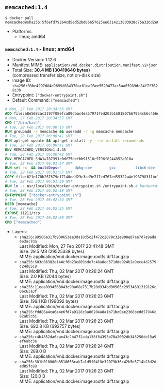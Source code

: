 ## `memcached:1.4`

```console
$ docker pull memcached@sha256:5f6efd79264cd5ed52bd86657625ee6314213803928c75a326d2e0c6b69ab028
```

-	Platforms:
	-	linux; amd64

### `memcached:1.4` - linux; amd64

-	Docker Version: 1.12.6
-	Manifest MIME: `application/vnd.docker.distribution.manifest.v2+json`
-	Total Size: **30.4 MB (30419640 bytes)**  
	(compressed transfer size, not on-disk size)
-	Image ID: `sha256:83bc4297d84d9699d084370ac61ca93ee5520477ac5aa65989dc84f7f7628c3b`
-	Entrypoint: `["docker-entrypoint.sh"]`
-	Default Command: `["memcached"]`

```dockerfile
# Mon, 27 Feb 2017 20:34:56 GMT
ADD file:a8e568cac3297f08efca89dbac4ea579717ed203b1601807b67954cb6c466e73 in / 
# Mon, 27 Feb 2017 20:34:57 GMT
CMD ["/bin/bash"]
# Tue, 28 Feb 2017 06:00:15 GMT
RUN groupadd -r memcache && useradd -r -g memcache memcache
# Tue, 28 Feb 2017 06:00:41 GMT
RUN apt-get update && apt-get install -y --no-install-recommends 		libevent-2.0-5 	&& rm -rf /var/lib/apt/lists/*
# Tue, 28 Feb 2017 06:00:41 GMT
ENV MEMCACHED_VERSION=1.4.35
# Tue, 28 Feb 2017 06:00:42 GMT
ENV MEMCACHED_SHA1=787991c0df75defbb91518c9796f8244852a018a
# Tue, 28 Feb 2017 06:01:57 GMT
RUN set -x 	&& buildDeps=' 		dpkg-dev 		gcc 		libc6-dev 		libevent-dev 		make 		perl 		wget 	' 	&& apt-get update && apt-get install -y $buildDeps --no-install-recommends 	&& rm -rf /var/lib/apt/lists/* 	&& wget -O memcached.tar.gz "http://memcached.org/files/memcached-$MEMCACHED_VERSION.tar.gz" 	&& echo "$MEMCACHED_SHA1  memcached.tar.gz" | sha1sum -c - 	&& mkdir -p /usr/src/memcached 	&& tar -xzf memcached.tar.gz -C /usr/src/memcached --strip-components=1 	&& rm memcached.tar.gz 	&& cd /usr/src/memcached 	&& ./configure --build="$(dpkg-architecture --query DEB_BUILD_GNU_TYPE)" 	&& make -j "$(nproc)" 	&& make install 	&& cd / && rm -rf /usr/src/memcached 	&& apt-get purge -y --auto-remove $buildDeps
# Tue, 28 Feb 2017 06:01:57 GMT
COPY file:621e178b267679ef7140edd23c3ad9e717ed767ed55322a4e198798311bc1d36 in /usr/local/bin/ 
# Tue, 28 Feb 2017 06:01:59 GMT
RUN ln -s usr/local/bin/docker-entrypoint.sh /entrypoint.sh # backwards compat
# Tue, 28 Feb 2017 06:02:18 GMT
ENTRYPOINT ["docker-entrypoint.sh"]
# Tue, 28 Feb 2017 06:02:24 GMT
USER [memcache]
# Tue, 28 Feb 2017 06:02:25 GMT
EXPOSE 11211/tcp
# Tue, 28 Feb 2017 06:02:38 GMT
CMD ["memcached"]
```

-	Layers:
	-	`sha256:99506a317b930653ea3da10d5c2f472c2078c32e908e87ae7d7e9ada6e3ac7da`  
		Last Modified: Mon, 27 Feb 2017 20:41:48 GMT  
		Size: 29.5 MB (29525338 bytes)  
		MIME: application/vnd.docker.image.rootfs.diff.tar.gzip
	-	`sha256:603d86382e144cf6b23e809bde7c48a8ed371dde924b2a9ece4d2579c24d65c8`  
		Last Modified: Thu, 02 Mar 2017 01:26:24 GMT  
		Size: 2.0 KB (2044 bytes)  
		MIME: application/vnd.docker.image.rootfs.diff.tar.gzip
	-	`sha256:11eea8994563043c90a68e7317b20d934bd90565c29534691319126c06c63a3f`  
		Last Modified: Thu, 02 Mar 2017 01:26:23 GMT  
		Size: 199.1 KB (199092 bytes)  
		MIME: application/vnd.docker.image.rootfs.diff.tar.gzip
	-	`sha256:fdd86a4ca6e4e6fd7a9128c8a86204a8a1b71bc0ae2368bedd57946c82ab5cb1`  
		Last Modified: Thu, 02 Mar 2017 01:26:23 GMT  
		Size: 692.8 KB (692757 bytes)  
		MIME: application/vnd.docker.image.rootfs.diff.tar.gzip
	-	`sha256:c4b4852da6cae43c2b47f2ada138f84395b78a2002db345250de18a9ef6abc3e`  
		Last Modified: Thu, 02 Mar 2017 01:26:24 GMT  
		Size: 289.0 B  
		MIME: application/vnd.docker.image.rootfs.diff.tar.gzip
	-	`sha256:381b018000b3518658cab7a1d5f0418e32079b36c42b5d5714b28d2dad85fc88`  
		Last Modified: Thu, 02 Mar 2017 01:26:23 GMT  
		Size: 120.0 B  
		MIME: application/vnd.docker.image.rootfs.diff.tar.gzip
